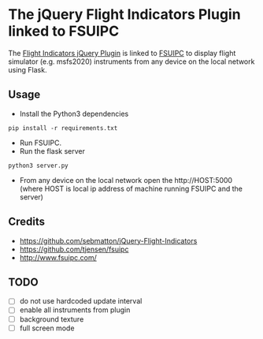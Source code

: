 # The jQuery Flight Indicators Plugin linked to FSUIPC

The [Flight Indicators jQuery Plugin](https://github.com/tjensen/fsuipc)
is linked to [FSUIPC](http://www.fsuipc.com/) to display flight simulator
(e.g. msfs2020) instruments from any device on the local network using
Flask.

## Usage
* Install the Python3 dependencies
```
pip install -r requirements.txt 
```
* Run FSUIPC.
* Run the flask server
```
python3 server.py
```
* From any device on the local network open the http://HOST:5000
  (where HOST is local ip address of machine running FSUIPC and the
  server)

## Credits
* https://github.com/sebmatton/jQuery-Flight-Indicators
* https://github.com/tjensen/fsuipc
* http://www.fsuipc.com/

## TODO
- [ ] do not use hardcoded update interval
- [ ] enable all instruments from plugin
- [ ] background texture
- [ ] full screen mode
